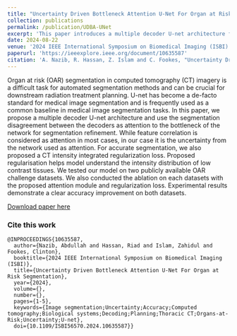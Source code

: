 ```yaml
---
title: "Uncertainty Driven Bottleneck Attention U-Net For Organ at Risk Segmentation"
collection: publications
permalink: /publication/UDBA-UNet
excerpt: 'This paper introduces a multiple decoder U-net architecture for organ-at-risk (OAR) segmentation in CT images, utilizing segmentation disagreement as attention and a CT intensity integrated regularization loss for enhanced accuracy. The proposed model shows improved performance on two OAR challenge datasets.'
date: 2024-08-22
venue: '2024 IEEE International Symposium on Biomedical Imaging (ISBI)'
paperurl: 'https://ieeexplore.ieee.org/document/10635587'
citation: 'A. Nazib, R. Hassan, Z. Islam and C. Fookes, "Uncertainty Driven Bottleneck Attention U-Net For Organ at Risk Segmentation," 2024 IEEE International Symposium on Biomedical Imaging (ISBI), Athens, Greece, 2024, pp. 1-5, doi: 10.1109/ISBI56570.2024.10635587.'
---
```

Organ at risk (OAR) segmentation in computed tomography (CT) imagery is a difficult task for automated segmentation methods and can be crucial for downstream radiation treatment planning. U-net has become a de-facto standard for medical image segmentation and is frequently used as a common baseline in medical image segmentation tasks. In this paper, we propose a multiple decoder U-net architecture and use the segmentation disagreement between the decoders as attention to the bottleneck of the network for segmentation refinement. While feature correlation is considered as attention in most cases, in our case it is the uncertainty from the network used as attention. For accurate segmentation, we also proposed a CT intensity integrated regularization loss. Proposed regularisation helps model understand the intensity distribution of low contrast tissues. We tested our model on two publicly available OAR challenge datasets. We also conducted the ablation on each datasets with the proposed attention module and regularization loss. Experimental results demonstrate a clear accuracy improvement on both datasets.

[Download paper here](https://ieeexplore.ieee.org/document/10635587)

### Cite this work
```
@INPROCEEDINGS{10635587,
  author={Nazib, Abdullah and Hassan, Riad and Islam, Zahidul and Fookes, Clinton},
  booktitle={2024 IEEE International Symposium on Biomedical Imaging (ISBI)}, 
  title={Uncertainty Driven Bottleneck Attention U-Net For Organ at Risk Segmentation}, 
  year={2024},
  volume={},
  number={},
  pages={1-5},
  keywords={Image segmentation;Uncertainty;Accuracy;Computed tomography;Biological systems;Decoding;Planning;Thoracic CT;Organs-at-Risk;Uncertainty;U-net},
  doi={10.1109/ISBI56570.2024.10635587}}

```